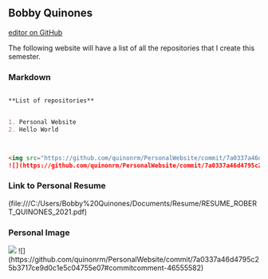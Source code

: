 ## Bobby Quinones

 [editor on GitHub](https://github.com/quinonrm/PersonalWebsite/edit/gh-pages/index.md) 
 
The following website will have a list of all the repositories that I create this semester. 


### Markdown



```markdown

**List of repositories** 


1. Personal Website
2. Hello World



<img src="https://github.com/quinonrm/PersonalWebsite/commit/7a0337a46d4795c25b3717ce9d0c1e5c04755e07#commitcomment-46555582" >
![](https://github.com/quinonrm/PersonalWebsite/commit/7a0337a46d4795c25b3717ce9d0c1e5c04755e07#commitcomment-46555582)
```



### Link to Personal Resume
(file:///C:/Users/Bobby%20Quinones/Documents/Resume/RESUME_ROBERT_QUINONES_2021.pdf)


### Personal Image
<img src="https://github.com/quinonrm/PersonalWebsite/commit/7a0337a46d4795c25b3717ce9d0c1e5c04755e07#commitcomment-46555582" >
![](https://github.com/quinonrm/PersonalWebsite/commit/7a0337a46d4795c25b3717ce9d0c1e5c04755e07#commitcomment-46555582)
